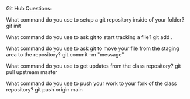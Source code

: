 Git Hub Questions:

What command do you use to setup a git repository inside of your folder?
git init

What command do you use to ask git to start tracking a file?
git add .

What command do you use to ask git to move your file from the staging area to the repository?
git commit -m "message"

What command do you use to get updates from the class repository?
git pull upstream master

What command do you use to push your work to your fork of the class repository?
git push origin main